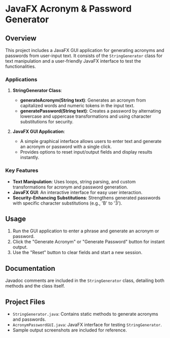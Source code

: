 # JavaFX Acronym & Password Generator

## Overview
This project includes a JavaFX GUI application for generating acronyms and passwords from user-input text. It consists of the `StringGenerator` class for text manipulation and a user-friendly JavaFX interface to test the functionalities.

### Applications

1. **StringGenerator Class**:
   - **generateAcronym(String text)**: Generates an acronym from capitalized words and numeric tokens in the input text.
   - **generatePassword(String text)**: Creates a password by alternating lowercase and uppercase transformations and using character substitutions for security.

2. **JavaFX GUI Application**:
   - A simple graphical interface allows users to enter text and generate an acronym or password with a single click.
   - Provides options to reset input/output fields and display results instantly.

### Key Features
- **Text Manipulation**: Uses loops, string parsing, and custom transformations for acronym and password generation.
- **JavaFX GUI**: An interactive interface for easy user interaction.
- **Security-Enhancing Substitutions**: Strengthens generated passwords with specific character substitutions (e.g., 'B' to '3').

## Usage
1. Run the GUI application to enter a phrase and generate an acronym or password.
2. Click the "Generate Acronym" or "Generate Password" button for instant output.
3. Use the "Reset" button to clear fields and start a new session.

## Documentation
Javadoc comments are included in the `StringGenerator` class, detailing both methods and the class itself.

## Project Files
- `StringGenerator.java`: Contains static methods to generate acronyms and passwords.
- `AcronymPasswordGUI.java`: JavaFX interface for testing `StringGenerator`.
- Sample output screenshots are included for reference.
